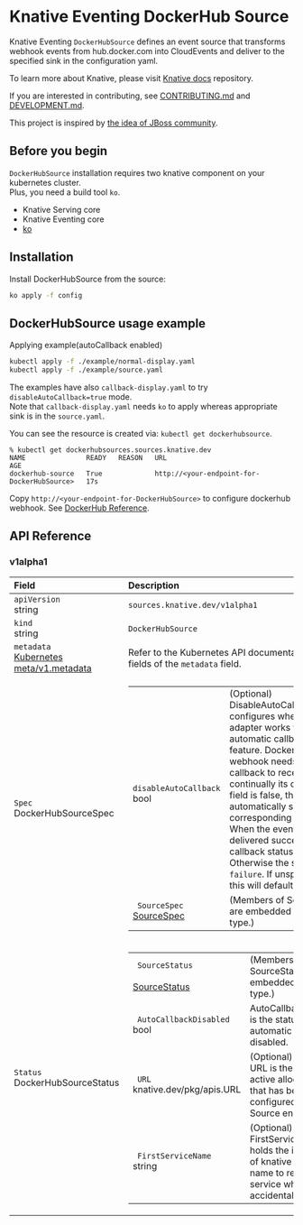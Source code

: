 # Knative Eventing DockerHub Source

Knative Eventing `DockerHubSource` defines an event source that transforms webhook events
from hub.docker.com into CloudEvents and deliver to the specified sink in the configuration yaml.

To learn more about Knative, please visit
[Knative docs](https://github.com/knative/docs) repository.

If you are interested in contributing, see [CONTRIBUTING.md](./CONTRIBUTING.md)
and [DEVELOPMENT.md](./DEVELOPMENT.md).

This project is inspired by [the idea of JBoss community](https://docs.jboss.org/display/GSOC/Google+Summer+of+Code+2020+ideas#GoogleSummerofCode2020ideas-Knative-Eventsourcesforcontainerregistries,pipelinesandbuilds).


## Before you begin

`DockerHubSource` installation requires two knative component on your kubernetes cluster.  
Plus, you need a build tool `ko`.

- Knative Serving core  
- Knative Eventing core  
- [ko](https://github.com/google/ko)  


## Installation  
Install DockerHubSource from the source:

```bash
ko apply -f config
```

## DockerHubSource usage example

Applying example(autoCallback enabled)

```bash
kubectl apply -f ./example/normal-display.yaml
kubectl apply -f ./example/source.yaml
```

The examples have also `callback-display.yaml` to try `disableAutoCallback=true` mode.  
Note that `callback-display.yaml` needs `ko` to apply whereas appropriate sink is in the `source.yaml`.  

You can see the resource is created via: `kubectl get dockerhubsource`.  
```
% kubectl get dockerhubsources.sources.knative.dev
NAME               READY   REASON   URL                                          AGE
dockerhub-source   True             http://<your-endpoint-for-DockerHubSource>   17s

```  

Copy `http://<your-endpoint-for-DockerHubSource>` to configure dockerhub webhook. See [DockerHub Reference](https://docs.docker.com/docker-hub/webhooks/).  

## API Reference

### v1alpha1

|Field|Description|
|:---|:---|
|`apiVersion`  <br>string| `sources.knative.dev/v1alpha1`|
|`kind` <br> string| `DockerHubSource`|
|`metadata` <br> [Kubernetes<br>meta/v1.metadata](https://github.com/knative/docs/blob/master/docs/reference/eventing/eventing-contrib.md#duck.knative.dev/v1.CloudEventOverrides)| Refer to the Kubernetes API documentation for the fields of the `metadata` field.|
|`Spec` <br> DockerHubSourceSpec| <table> <tr> <td><code> disableAutoCallback </code> <br> bool</td> <td> (Optional) <br> DisableAutoCallback configures whether the adapter works with automatic callback feature. Docker Hub webhook needs validation callback to receive continually its chain. If the field is false, the adapter automatically sends a corresponding callback. When the event gets delivered successfully, callback status is `success`. Otherwise the status is `failure`.  If unspecified, this will default to false.</td> </tr> <tr> <td><code> SourceSpec </code> <br> <a href="https://github.com/knative/docs/blob/master/docs/reference/eventing/eventing-contrib.md#duck.knative.dev/v1.SourceSpec">SourceSpec</a></td> <td>(Members of SourceSpec are embedded into this type.)</td> </tr> </table>|
|`Status` <br> DockerHubSourceStatus| <table>  <tr> <td><code> SourceStatus </code> <br> <a href="https://github.com/knative/docs/blob/master/docs/reference/eventing/eventing-contrib.md#duck.knative.dev/v1.SourceStatus">SourceStatus</a></td> <td>(Members of SourceStatus are embedded into this type.)</td> </tr> <tr> <td><code> AutoCallbackDisabled </code> <br> bool</td> <td>  AutoCallbackDisabled is the status whether automatic callback is disabled.</td> </tr> <tr> <td><code> URL </code> <br> knative.dev/pkg/apis.URL</td> <td> (Optional) <br> URL is the current active allocated URL that has been configured for the Source endpoint.</td> </tr> <tr> <td><code> FirstServiceName </code> <br> string</td> <td> (Optional) <br> FirstServiceName holds the information of knative service name to recreate service when accidentally deleted. </td> </tr> </table>|

